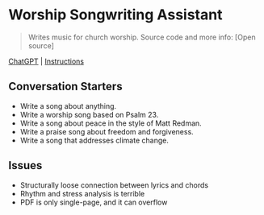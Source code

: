 # Worship Songwriting Assistant

> Writes music for church worship. Source code and more info: [Open source]

[ChatGPT](#) | [Instructions](Instructions.md)


## Conversation Starters

- Write a song about anything.
- Write a worship song based on Psalm 23.
- Write a song about peace in the style of Matt Redman.
- Write a praise song about freedom and forgiveness.
- Write a song that addresses climate change.


## Issues

+ Structurally loose connection between lyrics and chords
+ Rhythm and stress analysis is terrible
+ PDF is only single-page, and it can overflow



